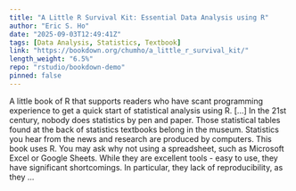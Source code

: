 ```yaml
---
title: "A Little R Survival Kit: Essential Data Analysis using R"
author: "Eric S. Ho"
date: "2025-09-03T12:49:41Z"
tags: [Data Analysis, Statistics, Textbook]
link: "https://bookdown.org/chumho/a_little_r_survival_kit/"
length_weight: "6.5%"
repo: "rstudio/bookdown-demo"
pinned: false
---
```


A little book of R that supports readers who have scant programming experience to get a quick start of statistical analysis using R. [...] In the 21st century, nobody does statistics by pen and paper. Those statistical tables found at the back of statistics textbooks belong in the museum. Statistics you hear from the news and research are produced by computers. This book uses R. You may ask why not using a spreadsheet, such as Microsoft Excel or Google Sheets. While they are excellent tools - easy to use, they have significant shortcomings. In particular, they lack of reproducibility, as they  ...
